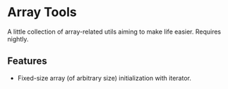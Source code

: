 # Array Tools

A little collection of array-related utils aiming to make life easier. Requires nightly.

## Features
- Fixed-size array (of arbitrary size) initialization with iterator.
